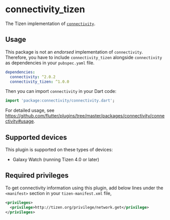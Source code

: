 # connectivity_tizen

The Tizen implementation of [`connectivity`](https://github.com/flutter/plugins/tree/master/packages/connectivity).

## Usage

This package is not an _endorsed_ implementation of `connectivity`. Therefore, you have to include `connectivity_tizen` alongside `connectivity` as dependencies in your `pubspec.yaml` file.

```yaml
dependencies:
  connectivity: ^2.0.2
  connectivity_tizen: ^1.0.0
```
Then you can import `connectivity` in your Dart code:

```dart
import 'package:connectivity/connectivity.dart';
```

For detailed usage, see https://github.com/flutter/plugins/tree/master/packages/connectivity/connectivity#usage.

## Supported devices

This plugin is supported on these types of devices:

- Galaxy Watch (running Tizen 4.0 or later)

## Required privileges

To get connectivity information using this plugin, add below lines under the `<manifest>` section in your `tizen-manifest.xml` file,

```xml
<privileges>
  <privilege>http://tizen.org/privilege/network.get</privilege>
</privileges>
```
